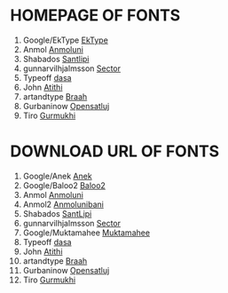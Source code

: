 #  HOMEPAGE OF FONTS

1. Google/EkType [EkType](https://ektype.in)
2. Anmol [Anmoluni](https://guca.sourceforge.net/typography/fonts/anmoluni/)
3. Shabados [Santlipi](https://github.com/shabados/SantLipi)
4. gunnarvilhjalmsson [Sector](https://github.com/gunnarvilhjalmsson/Sector)
5. Typeoff [dasa](https://github.com/typeoff/dasa)
6. John [Atithi](https://github.com/jonpinhorn/atithi)
7. artandtype [Braah](https://github.com/artandtype/Braah)
8. Gurbaninow [Opensatluj](https://github.com/gurbaninow/gurmukhi-fonts)
9. Tiro [Gurmukhi](https://github.com/TiroTypeworks/Indigo)

# DOWNLOAD URL OF FONTS

1. Google/Anek [Anek](https://github.com/EkType/Anek/releases/download/1.000/Ek-Type-Anek-Variable-1.002.zip)
2. Google/Baloo2 [Baloo2](https://github.com/EkType/Baloo2/releases/download/1.640/Baloo2_1.640.zip)
3. Anmol [Anmoluni](http://prdownloads.sourceforge.net/guca/anmoluni.1.40.zip?download)
4. Anmol2  [Anmolunibani](http://prdownloads.sourceforge.net/guca/anmolunibani.1.40.zip?download)
5. Shabados [SantLipi](https://github.com/shabados/SantLipi/releases/download/v0.22.0/SantLipi-v0.022.zip)
6. gunnarvilhjalmsson [Sector](https://github.com/gunnarvilhjalmsson/Sector/archive/fa2bb62/Sector-fa2bb62.tar.gz)
7. Google/Muktamahee [Muktamahee](https://github.com/EkType/Mukta/releases/download/2.538/Mukta.Font.Family.2.538.zip)
8. Typeoff [dasa](https://github.com/typeoff/dasa/archive/de1c323/dasa-de1c323.tar.gz)
9. John [Atithi](https://github.com/jonpinhorn/atithi/archive/86c473f/atithi-86c473f.tar.gz)
10. artandtype [Braah](https://github.com/artandtype/Braah/archive/2b7ba2e/Braah-2b7ba2e.tar.gz)
11. Gurbaninow [Opensatluj](https://github.com/gurbaninow/gurmukhi-fonts/archive/refs/tags/2.5.2.zip)
12. Tiro [Gurmukhi](https://github.com/TiroTypeworks/Indigo/archive/c5f23cb/Indigo-c5f23cb.tar.gz)
